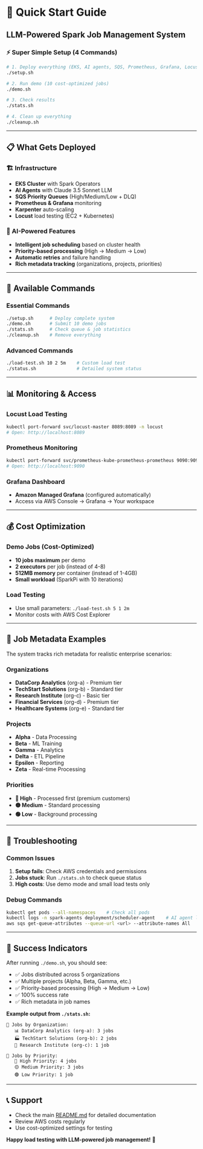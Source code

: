 # 🚀 Quick Start Guide
## LLM-Powered Spark Job Management System

### ⚡ Super Simple Setup (4 Commands)

```bash
# 1. Deploy everything (EKS, AI agents, SQS, Prometheus, Grafana, Locust)
./setup.sh

# 2. Run demo (10 cost-optimized jobs)
./demo.sh

# 3. Check results
./stats.sh

# 4. Clean up everything
./cleanup.sh
```

---

## 📋 What Gets Deployed

### 🏗️ Infrastructure
- **EKS Cluster** with Spark Operators
- **AI Agents** with Claude 3.5 Sonnet LLM
- **SQS Priority Queues** (High/Medium/Low + DLQ)
- **Prometheus & Grafana** monitoring
- **Karpenter** auto-scaling
- **Locust** load testing (EC2 + Kubernetes)

### 🤖 AI-Powered Features
- **Intelligent job scheduling** based on cluster health
- **Priority-based processing** (High → Medium → Low)
- **Automatic retries** and failure handling
- **Rich metadata tracking** (organizations, projects, priorities)

---

## 🎯 Available Commands

### Essential Commands
```bash
./setup.sh      # Deploy complete system
./demo.sh       # Submit 10 demo jobs
./stats.sh      # Check queue & job statistics
./cleanup.sh    # Remove everything
```

### Advanced Commands
```bash
./load-test.sh 10 2 5m    # Custom load test
./status.sh               # Detailed system status
```

---

## 📊 Monitoring & Access

### Locust Load Testing
```bash
kubectl port-forward svc/locust-master 8089:8089 -n locust
# Open: http://localhost:8089
```

### Prometheus Monitoring
```bash
kubectl port-forward svc/prometheus-kube-prometheus-prometheus 9090:9090 -n prometheus
# Open: http://localhost:9090
```

### Grafana Dashboard
- **Amazon Managed Grafana** (configured automatically)
- Access via AWS Console → Grafana → Your workspace

---

## 💰 Cost Optimization

### Demo Jobs (Cost-Optimized)
- **10 jobs maximum** per demo
- **2 executors** per job (instead of 4-8)
- **512MB memory** per container (instead of 1-4GB)
- **Small workload** (SparkPi with 10 iterations)

### Load Testing
- Use small parameters: `./load-test.sh 5 1 2m`
- Monitor costs with AWS Cost Explorer

---

## 🏢 Job Metadata Examples

The system tracks rich metadata for realistic enterprise scenarios:

### Organizations
- **DataCorp Analytics** (org-a) - Premium tier
- **TechStart Solutions** (org-b) - Standard tier  
- **Research Institute** (org-c) - Basic tier
- **Financial Services** (org-d) - Premium tier
- **Healthcare Systems** (org-e) - Standard tier

### Projects
- **Alpha** - Data Processing
- **Beta** - ML Training
- **Gamma** - Analytics
- **Delta** - ETL Pipeline
- **Epsilon** - Reporting
- **Zeta** - Real-time Processing

### Priorities
- **🔴 High** - Processed first (premium customers)
- **🟡 Medium** - Standard processing
- **🟢 Low** - Background processing

---

## 🔧 Troubleshooting

### Common Issues
1. **Setup fails**: Check AWS credentials and permissions
2. **Jobs stuck**: Run `./stats.sh` to check queue status
3. **High costs**: Use demo mode and small load tests only

### Debug Commands
```bash
kubectl get pods --all-namespaces    # Check all pods
kubectl logs -n spark-agents deployment/scheduler-agent    # AI agent logs
aws sqs get-queue-attributes --queue-url <url> --attribute-names All    # Queue status
```

---

## 🎉 Success Indicators

After running `./demo.sh`, you should see:
- ✅ Jobs distributed across 5 organizations
- ✅ Multiple projects (Alpha, Beta, Gamma, etc.)
- ✅ Priority-based processing (High → Medium → Low)
- ✅ 100% success rate
- ✅ Rich metadata in job names

**Example output from `./stats.sh`:**
```
🏢 Jobs by Organization:
   📊 DataCorp Analytics (org-a): 3 jobs
   🏭 TechStart Solutions (org-b): 2 jobs
   🔬 Research Institute (org-c): 1 job

🎯 Jobs by Priority:
   🔴 High Priority: 4 jobs
   🟡 Medium Priority: 3 jobs
   🟢 Low Priority: 1 job
```

---

## 📞 Support

- Check the main [README.md](README.md) for detailed documentation
- Review AWS costs regularly
- Use cost-optimized settings for testing

**Happy load testing with LLM-powered job management!** 🚀
